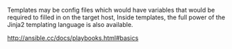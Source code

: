 Templates may be config files which would have variables that would be required to filled in on the target host,
Inside templates, the full power of the Jinja2 templating language is also available.

http://ansible.cc/docs/playbooks.html#basics
